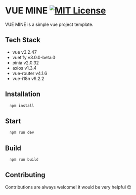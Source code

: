
# VUE MINE [![MIT License](https://img.shields.io/badge/License-MIT-green.svg)](https://choosealicense.com/licenses/mit/)

VUE MINE is a simple vue project template.


## Tech Stack

* vue v3.2.47
* vuetify v3.0.0-beta.0
* pinia v2.0.32
* axios v1.3.4
* vue-router v4.1.6
* vue-i18n v9.2.2


## Installation

```bash
  npm install
```

## Start

```bash
  npm run dev
```
    
## Build

```bash
  npm run build
```


## Contributing

Contributions are always welcome! it would be very helpful 😊

